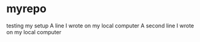 # myrepo
testing my setup
A line I wrote on my local computer
A second line I wrote on my local computer
